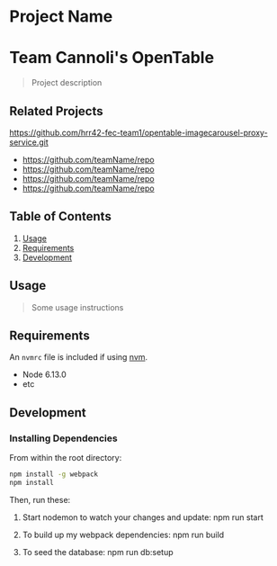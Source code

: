 # Project Name
# Team Cannoli's OpenTable #

> Project description

## Related Projects
 https://github.com/hrr42-fec-team1/opentable-imagecarousel-proxy-service.git

  - https://github.com/teamName/repo
  - https://github.com/teamName/repo
  - https://github.com/teamName/repo
  - https://github.com/teamName/repo

## Table of Contents

1. [Usage](#Usage)
1. [Requirements](#requirements)
1. [Development](#development)

## Usage

> Some usage instructions

## Requirements

An `nvmrc` file is included if using [nvm](https://github.com/creationix/nvm).

- Node 6.13.0
- etc

## Development

### Installing Dependencies

From within the root directory:

```sh
npm install -g webpack
npm install
```

Then, run these:

1. Start nodemon to watch your changes and update:
npm run start

2. To build up my webpack dependencies:
npm run build

3. To seed the database:
npm run db:setup

